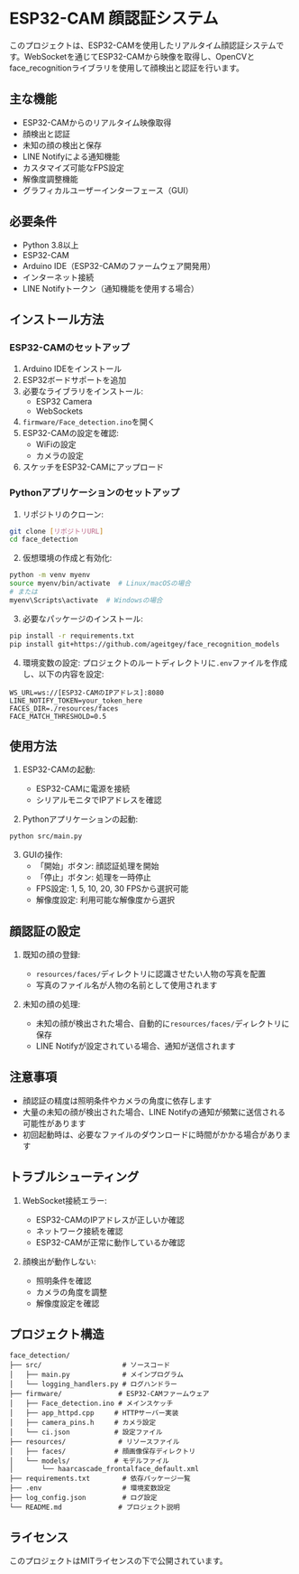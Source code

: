 # ESP32-CAM 顔認証システム

このプロジェクトは、ESP32-CAMを使用したリアルタイム顔認証システムです。WebSocketを通じてESP32-CAMから映像を取得し、OpenCVとface_recognitionライブラリを使用して顔検出と認証を行います。

## 主な機能

- ESP32-CAMからのリアルタイム映像取得
- 顔検出と認証
- 未知の顔の検出と保存
- LINE Notifyによる通知機能
- カスタマイズ可能なFPS設定
- 解像度調整機能
- グラフィカルユーザーインターフェース（GUI）

## 必要条件

- Python 3.8以上
- ESP32-CAM
- Arduino IDE（ESP32-CAMのファームウェア開発用）
- インターネット接続
- LINE Notifyトークン（通知機能を使用する場合）

## インストール方法

### ESP32-CAMのセットアップ

1. Arduino IDEをインストール
2. ESP32ボードサポートを追加
3. 必要なライブラリをインストール:
   - ESP32 Camera
   - WebSockets
4. `firmware/Face_detection.ino`を開く
5. ESP32-CAMの設定を確認:
   - WiFiの設定
   - カメラの設定
6. スケッチをESP32-CAMにアップロード

### Pythonアプリケーションのセットアップ

1. リポジトリのクローン:
```bash
git clone [リポジトリURL]
cd face_detection
```

2. 仮想環境の作成と有効化:
```bash
python -m venv myenv
source myenv/bin/activate  # Linux/macOSの場合
# または
myenv\Scripts\activate  # Windowsの場合
```

3. 必要なパッケージのインストール:
```bash
pip install -r requirements.txt
pip install git+https://github.com/ageitgey/face_recognition_models
```

4. 環境変数の設定:
プロジェクトのルートディレクトリに`.env`ファイルを作成し、以下の内容を設定:
```
WS_URL=ws://[ESP32-CAMのIPアドレス]:8080
LINE_NOTIFY_TOKEN=your_token_here
FACES_DIR=./resources/faces
FACE_MATCH_THRESHOLD=0.5
```

## 使用方法

1. ESP32-CAMの起動:
   - ESP32-CAMに電源を接続
   - シリアルモニタでIPアドレスを確認

2. Pythonアプリケーションの起動:
```bash
python src/main.py
```

3. GUIの操作:
   - 「開始」ボタン: 顔認証処理を開始
   - 「停止」ボタン: 処理を一時停止
   - FPS設定: 1, 5, 10, 20, 30 FPSから選択可能
   - 解像度設定: 利用可能な解像度から選択

## 顔認証の設定

1. 既知の顔の登録:
   - `resources/faces/`ディレクトリに認識させたい人物の写真を配置
   - 写真のファイル名が人物の名前として使用されます

2. 未知の顔の処理:
   - 未知の顔が検出された場合、自動的に`resources/faces/`ディレクトリに保存
   - LINE Notifyが設定されている場合、通知が送信されます

## 注意事項

- 顔認証の精度は照明条件やカメラの角度に依存します
- 大量の未知の顔が検出された場合、LINE Notifyの通知が頻繁に送信される可能性があります
- 初回起動時は、必要なファイルのダウンロードに時間がかかる場合があります

## トラブルシューティング

1. WebSocket接続エラー:
   - ESP32-CAMのIPアドレスが正しいか確認
   - ネットワーク接続を確認
   - ESP32-CAMが正常に動作しているか確認

2. 顔検出が動作しない:
   - 照明条件を確認
   - カメラの角度を調整
   - 解像度設定を確認

## プロジェクト構造

```
face_detection/
├── src/                    # ソースコード
│   ├── main.py             # メインプログラム
│   └── logging_handlers.py # ログハンドラー
├── firmware/              # ESP32-CAMファームウェア
│   ├── Face_detection.ino # メインスケッチ
│   ├── app_httpd.cpp     # HTTPサーバー実装
│   ├── camera_pins.h     # カメラ設定
│   └── ci.json           # 設定ファイル
├── resources/             # リソースファイル
│   ├── faces/            # 顔画像保存ディレクトリ
│   └── models/           # モデルファイル
│       └── haarcascade_frontalface_default.xml
├── requirements.txt        # 依存パッケージ一覧
├── .env                    # 環境変数設定
├── log_config.json         # ログ設定
└── README.md              # プロジェクト説明
```

## ライセンス

このプロジェクトはMITライセンスの下で公開されています。
